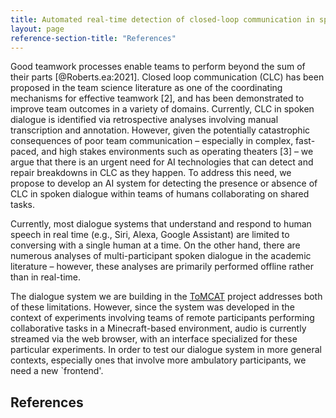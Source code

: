 ```yaml
---
title: Automated real-time detection of closed-loop communication in spoken dialogue
layout: page
reference-section-title: "References"
---
```


Good teamwork processes enable teams to perform beyond the sum of their parts
[@Roberts.ea:2021]. Closed loop communication (CLC) has been proposed in the team science
literature as one of the coordinating mechanisms for effective teamwork [2],
and has been demonstrated to improve team outcomes in a variety of domains.
Currently, CLC in spoken dialogue is identified via retrospective analyses
involving manual transcription and annotation. However, given the potentially
catastrophic consequences of poor team communication – especially in complex,
fast-paced, and high stakes environments such as operating theaters [3] – we
argue that there is an urgent need for AI technologies that can detect and
repair breakdowns in CLC as they happen. To address this need, we propose to
develop an AI system for detecting the presence or absence of CLC in spoken
dialogue within teams of humans collaborating on shared tasks.

Currently, most dialogue systems that understand and respond to human speech in
real time (e.g., Siri, Alexa, Google Assistant) are limited to conversing with
a single human at a time. On the other hand, there are numerous analyses of
multi-participant spoken dialogue in the academic literature – however, these
analyses are primarily performed offline rather than in real-time.

The dialogue system we are building in the
[ToMCAT](https://ml4ai.github.io/tomcat) project addresses both of these
limitations. However, since the system was developed in the context of
experiments involving teams of remote participants performing collaborative
tasks in a Minecraft-based environment, audio is currently streamed via the web
browser, with an interface specialized for these particular experiments. In
order to test our dialogue system in more general contexts, especially ones
that involve more ambulatory participants, we need a new `frontend'.

References
----------
